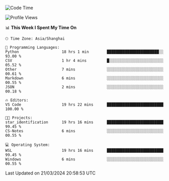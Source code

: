 <!--START_SECTION:waka-->
![Code Time](http://img.shields.io/badge/Code%20Time-1%2C561%20hrs%2020%20mins-blue)

![Profile Views](http://img.shields.io/badge/Profile%20Views-0-blue)

📊 **This Week I Spent My Time On** 

```text
🕑︎ Time Zone: Asia/Shanghai

💬 Programming Languages: 
Python                   18 hrs 1 min        ███████████████████████░░   93.00 % 
CSV                      1 hr 4 mins         █░░░░░░░░░░░░░░░░░░░░░░░░   05.52 % 
Other                    7 mins              ░░░░░░░░░░░░░░░░░░░░░░░░░   00.61 % 
Markdown                 6 mins              ░░░░░░░░░░░░░░░░░░░░░░░░░   00.55 % 
JSON                     2 mins              ░░░░░░░░░░░░░░░░░░░░░░░░░   00.18 % 

🔥 Editors: 
VS Code                  19 hrs 22 mins      █████████████████████████   100.00 % 

🐱‍💻 Projects: 
star_identification      19 hrs 16 mins      █████████████████████████   99.45 % 
CS-Notes                 6 mins              ░░░░░░░░░░░░░░░░░░░░░░░░░   00.55 % 

💻 Operating System: 
WSL                      19 hrs 16 mins      █████████████████████████   99.45 % 
Windows                  6 mins              ░░░░░░░░░░░░░░░░░░░░░░░░░   00.55 % 
```


 Last Updated on 21/03/2024 20:58:53 UTC
<!--END_SECTION:waka-->